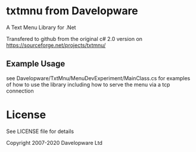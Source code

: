 # txtmnu from Davelopware

A Text Menu Library for .Net

Transfered to github from the original c# 2.0 version on https://sourceforge.net/projects/txtmnu/

## Example Usage

see Davelopware/TxtMnu/MenuDevExperiment/MainClass.cs  for examples of how to use the library including how to serve the menu via a tcp connection


# License

See LICENSE file for details

Copyright 2007-2020 Davelopware Ltd
